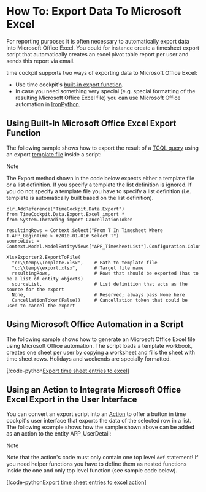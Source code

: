 # How To: Export Data To Microsoft Excel

For reporting purposes it is often necessary to automatically export data into Microsoft Office Excel. You could for instance create a timesheet export script that automatically creates an excel pivot table report per user and sends this report via email.

time cockpit supports two ways of exporting data to Microsoft Office Excel:

- Use time cockpit's [built-in export function](~/doc/data-exchange/export.md).
- In case you need something very special (e.g. special formatting of the resulting Microsoft Office Excel file) you can use Microsoft Office automation in [IronPython](http://ironpython.net/).

## Using Built-In Microsoft Office Excel Export Function

The following sample shows how to export the result of a [TCQL query](~/doc/tcql/overview.md) using an export [template file](~/doc/data-exchange/export.md) inside a script:

> [!NOTE]
The Export method shown in the code below expects either a template file or a list definition. If you specify a template the list definition is ignored. If you do not specify a template file you have to specify a list definition (i.e. template is automatically built based on the list definition).

```
clr.AddReference("TimeCockpit.Data.Export")
from TimeCockpit.Data.Export.Excel import *
from System.Threading import CancellationToken

resultingRows = Context.Select("From T In Timesheet Where T.APP_BeginTime > #2010-01-01# Select T")
sourceList = Context.Model.ModelEntityViews["APP_TimesheetList"].Configuration.Columns

XlsxExporter2.ExportToFile(
  "c:\\temp\\Template.xlsx",    # Path to template file  
  "c:\\temp\\export.xlsx",      # Target file name
  resultingRows,                # Rows that should be exported (has to be a list of entity objects)
  sourceList,                   # List definition that acts as the source for the export
  None,                         # Reserved; always pass None here
  CancellationToken(False))     # Cancellation token that could be used to cancel the export
```

## Using Microsoft Office Automation in a Script

The following sample shows how to generate an Microsoft Office Excel file using Microsoft Office automation. The script loads a template workbook, creates one sheet per user by copying a worksheet and fills the sheet with time sheet rows. Holidays and weekends are specially formatted.

[!code-python[Export time sheet entries to excel](code/export-time-sheet-entries-per-user-to-excel.py)]

## Using an Action to Integrate Microsoft Office Excel Export in the User Interface

You can convert an export script into an [Action](xref:TimeCockpit.Data.DataModel.Actions.ModelAction) to offer a button in time cockpit's user interface that exports the data of the selected row in a list. The following example shows how the sample shown above can be added as an action to the entity APP_UserDetail:

> [!NOTE]
Note that the action's code must only contain one top level `def` statement! If you need helper functions you have to define them as nested functions inside the one and only top level function (see sample code below).

[!code-python[Export time sheet entries to excel action](code/export-time-sheet-entries-per-user-to-excel-action.py)]